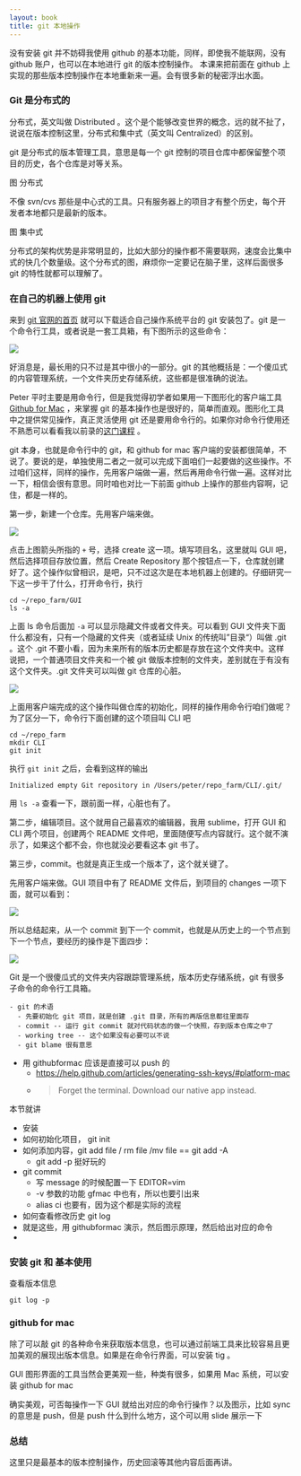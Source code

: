 ```yaml
---
layout: book
title: git 本地操作
---
```


没有安装 git 并不妨碍我使用 github 的基本功能，同样，即使我不能联网，没有 github 账户，也可以在本地进行 git 的版本控制操作。
本课来把前面在 github 上实现的那些版本控制操作在本地重新来一遍。会有很多新的秘密浮出水面。

### Git 是分布式的

分布式，英文叫做 Distributed 。这个是个能够改变世界的概念，远的就不扯了，说说在版本控制这里，分布式和集中式（英文叫 Centralized）的区别。

git 是分布式的版本管理工具，意思是每一个 git 控制的项目仓库中都保留整个项目的历史，各个仓库是对等关系。

图 分布式

不像 svn/cvs 那些是中心式的工具。只有服务器上的项目才有整个历史，每个开发者本地都只是最新的版本。

图 集中式

分布式的架构优势是非常明显的，比如大部分的操作都不需要联网，速度会比集中式的快几个数量级。这个分布式的图，麻烦你一定要记在脑子里，这样后面很多 git 的特性就都可以理解了。

### 在自己的机器上使用 git

来到 [git 官网的首页](http://git-scm.com/) 就可以下载适合自己操作系统平台的 git 安装包了。git 是一个命令行工具，或者说是一套工具箱，有下图所示的这些命令：

![](images/local_git/git_commands.png)

好消息是，最长用的只不过是其中很小的一部分。git 的其他概括是：一个傻瓜式的内容管理系统，一个文件夹历史存储系统，这些都是很准确的说法。

Peter 平时主要是用命令行，但是我觉得初学者如果用一下图形化的客户端工具 [Github for Mac](https://mac.github.com/index.html) ，来掌握 git 的基本操作也是很好的，简单而直观。图形化工具中之提供常见操作，真正灵活使用 git 还是要用命令行的。如果你对命令行使用还不熟悉可以看看我以前录的[这门课程](http://happypeter.github.io/LGCB/) 。


git 本身，也就是命令行中的 git，和 github for mac 客户端的安装都很简单，不说了。要说的是，单独使用二者之一就可以完成下面咱们一起要做的这些操作。不过咱们这样，同样的操作，先用客户端做一遍，然后再用命令行做一遍。这样对比一下，相信会很有意思。同时咱也对比一下前面 github 上操作的那些内容啊，记住，都是一样的。

第一步，新建一个仓库。先用客户端来做。

![](images/local_git/mac_create.png)

点击上图箭头所指的 `+` 号，选择 create 这一项。填写项目名，这里就叫 GUI 吧，然后选择项目存放位置，然后 Create Repository 那个按钮点一下，仓库就创建好了。这个操作似曾相识，是吧，只不过这次是在本地机器上创建的。仔细研究一下这一步干了什么，打开命令行，执行

    cd ~/repo_farm/GUI
    ls -a

上面 ls 命令后面加 `-a` 可以显示隐藏文件或者文件夹。可以看到 GUI 文件夹下面什么都没有，只有一个隐藏的文件夹（或者延续 Unix 的传统叫”目录“）叫做 .git 。这个 .git 不要小看，因为未来所有的版本历史都是存放在这个文件夹中。这样说把，一个普通项目文件夹和一个被 git 做版本控制的文件夹，差别就在于有没有这个文件夹。.git 文件夹可以叫做 git 仓库的心脏。

![](images/local_git/heart_git.png)


上面用客户端完成的这个操作叫做仓库的初始化，同样的操作用命令行咱们做呢？为了区分一下，命令行下面创建的这个项目叫 CLI 吧

    cd ~/repo_farm
    mkdir CLI
    git init

执行 `git init` 之后，会看到这样的输出

    Initialized empty Git repository in /Users/peter/repo_farm/CLI/.git/

用 `ls -a` 查看一下，跟前面一样，心脏也有了。

第二步，编辑项目。这个就用自己最喜欢的编辑器，我用 sublime，打开 GUI 和 CLI 两个项目，创建两个 README 文件吧，里面随便写点内容就行。这个就不演示了，如果这个都不会，你也就没必要看这本 git 书了。

第三步，commit。也就是真正生成一个版本了，这个就关键了。

先用客户端来做。GUI 项目中有了 README 文件后，到项目的 changes 一项下面，就可以看到：

![](images/local_git/mac_change.png)





所以总结起来，从一个 commit 到下一个 commit，也就是从历史上的一个节点到下一个节点，要经历的操作是下面四步：

![](images/local_git/c2c.png)


Git 是一个很傻瓜式的文件夹内容跟踪管理系统，版本历史存储系统，git 有很多子命令的命令行工具箱。


    - git 的术语
      - 先要初始化 git 项目，就是创建 .git 目录，所有的再版信息都往里面存
      - commit -- 运行 git commit 就对代码状态的做一个快照，存到版本仓库之中了
      - working tree -- 这个如果没有必要可以不说
      - git blame 很有意思

- 用 githubformac 应该是直接可以 push 的
  - https://help.github.com/articles/generating-ssh-keys/#platform-mac
  - >Forget the terminal. Download our native app instead.

本节就讲
  - 安装
  - 如何初始化项目， git init
  - 如何添加内容，git add file / rm file /mv file  == git add -A
    - git add -p 挺好玩的
  - git commit
    - 写 message 的时候配置一下 EDITOR=vim
    - -v 参数的功能 gfmac 中也有，所以也要引出来
    - alias ci 也要有，因为这个都是实际的流程
  - 如何查看修改历史 git log
  - 就是这些，用 githubformac 演示，然后图示原理，然后给出对应的命令
  - 


### 安装 git 和 基本使用


查看版本信息

    git log -p

### github for mac

除了可以敲 git 的各种命令来获取版本信息，也可以通过前端工具来比较容易且更加美观的展现出版本信息。如果是在命令行界面，可以安装 tig 。

GUI 图形界面的工具当然会更美观一些，种类有很多，如果用 Mac 系统，可以安装 github for mac 

确实美观，可否每操作一下 GUI 就给出对应的命令行操作？以及图示，比如 sync 的意思是 push，但是 push 什么到什么地方，这个可以用 slide 展示一下

### 总结

这里只是最基本的版本控制操作，历史回滚等其他内容后面再讲。